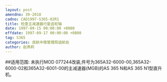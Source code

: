 ```yaml
---
layout: post
amendno: 39-2018
cadno: CAD1997-S365-02R1
title: 检查主减速器行星齿轮轴
date: 1997-09-15 00:00:00 +0800
effdate: 1997-09-17 00:00:00 +0800
tag: S365
categories: 民航中南管理局适航处
author: 赵燕莉
---
```


##适用范围:
未执行MOD 077244改装,件号为365A32-6000-00,365A32-6000-02和365A32-6001-00的主减速器(MGB)的AS 365 N和AS 365 N1型直升机。

